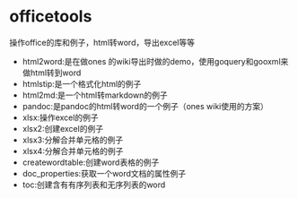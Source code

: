 # officetools

操作office的库和例子，html转word，导出excel等等

- html2word:是在做ones 的wiki导出时做的demo，使用goquery和gooxml来做html转到word
- htmlstip:是一个格式化html的例子
- html2md:是一个html转markdown的例子
- pandoc:是pandoc的html转word的一个例子（ones wiki使用的方案）
- xlsx:操作excel的例子
- xlsx2:创建excel的例子
- xlsx3:分解合并单元格的例子
- xlsx4:分解合并单元格的例子
- createwordtable:创建word表格的例子
- doc_properties:获取一个word文档的属性例子
- toc:创建含有有序列表和无序列表的word
